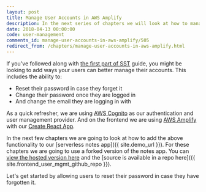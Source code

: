 ```yaml
---
layout: post
title: Manage User Accounts in AWS Amplify
description: In the next series of chapters we will look at how to manage user accounts for our serverless React app with Cognito and AWS Amplify.
date: 2018-04-13 00:00:00
code: user-management
comments_id: manage-user-accounts-in-aws-amplify/505
redirect_from: /chapters/manage-user-accounts-in-aws-amplify.html
---
```


If you've followed along with [the first part of SST](/#the-basics) guide, you might be looking to add ways your users can better manage their accounts. This includes the ability to:

- Reset their password in case they forget it
- Change their password once they are logged in
- And change the email they are logging in with

As a quick refresher, we are using [AWS Cognito](https://aws.amazon.com/cognito/) as our authentication and user management provider. And on the frontend we are using [AWS Amplify](https://aws-amplify.github.io/) with our [Create React App](https://github.com/facebook/create-react-app).

In the next few chapters we are going to look at how to add the above functionality to our [serverless notes app]({{ site.demo_url }}). For these chapters we are going to use a forked version of the notes app. You can [view the hosted version here](https://demo-user-mgmt.sst.dev) and the [source is available in a repo here]({{ site.frontend_user_mgmt_github_repo }}).

Let's get started by allowing users to reset their password in case they have forgotten it.
